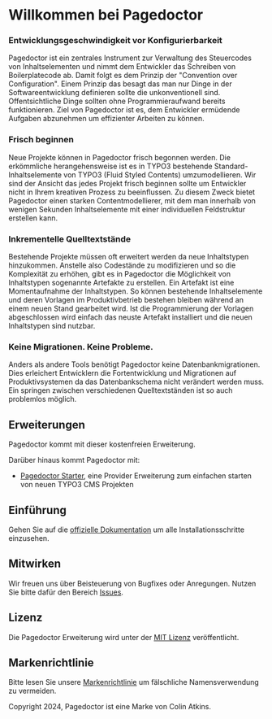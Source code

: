 # Willkommen bei Pagedoctor

### Entwicklungsgeschwindigkeit vor Konfigurierbarkeit

Pagedoctor ist ein zentrales Instrument zur Verwaltung des Steuercodes von Inhaltselementen und nimmt dem Entwickler das Schreiben von Boilerplatecode ab.
Damit folgt es dem Prinzip der "Convention over Configuration". Einem Prinzip das besagt das man nur Dinge in der Softwareentwicklung definieren
sollte die unkonventionell sind. Offentsichtliche Dinge sollten ohne Programmieraufwand bereits funktionieren.
Ziel von Pagedoctor ist es, dem Entwickler ermüdende Aufgaben abzunehmen um effizienter Arbeiten zu können.

### Frisch beginnen

Neue Projekte können in Pagedoctor frisch begonnen werden. Die erkömmliche herangehensweise ist es in TYPO3 bestehende
Standard-Inhaltselemente von TYPO3 (Fluid Styled Contents) umzumodellieren. Wir sind der Ansicht das jedes Projekt
frisch beginnen sollte um Entwickler nicht in Ihrem kreativen Prozess zu beeinflussen. Zu diesem Zweck bietet Pagedoctor
einen starken Contentmodellierer, mit dem man innerhalb von wenigen Sekunden Inhaltselemente mit einer individuellen
Feldstruktur erstellen kann.

### Inkrementelle Quelltextstände

Bestehende Projekte müssen oft erweitert werden da neue Inhaltstypen hinzukommen. Anstelle also Codestände zu modifizieren und
so die Komplexität zu erhöhen, gibt es in Pagedoctor die Möglichkeit von Inhaltstypen sogenannte Artefakte zu erstellen.
Ein Artefakt ist eine Momentaufnahme der Inhaltstypen. So können bestehende Inhaltselemente und deren Vorlagen im Produktivbetrieb
bestehen bleiben während an einem neuen Stand gearbeitet wird. Ist die Programmierung der Vorlagen abgeschlossen wird einfach
das neuste Artefakt installiert und die neuen Inhaltstypen sind nutzbar.


### Keine Migrationen. Keine Probleme.

Anders als andere Tools benötigt Pagedoctor keine Datenbankmigrationen. Dies erleichert Entwicklern die Fortentwicklung
und Migrationen auf Produktivsystemen da das Datenbankschema nicht verändert werden muss. Ein springen zwischen
verschiedenen Quelltextständen ist so auch problemlos möglich. 

## Erweiterungen

Pagedoctor kommt mit dieser kostenfreien Erweiterung.

Darüber hinaus kommt Pagedoctor mit:

- [Pagedoctor Starter](https://github.com/pagedoctor/t3-starter), eine Provider Erweiterung zum einfachen starten von neuen TYPO3 CMS Projekten

## Einführung

Gehen Sie auf die [offizielle Dokumentation](https://www.pagedoctor.de/installation) um alle Installationsschritte einzusehen.

## Mitwirken

Wir freuen uns über Beisteuerung von Bugfixes oder Anregungen. Nutzen Sie bitte dafür den Bereich [Issues](https://github.com/pagedoctor/t3-pagedoctor/issues).

## Lizenz

Die Pagedoctor Erweiterung wird unter der [MIT Lizenz](MIT-LICENSE) veröffentlicht.

## Markenrichtlinie

Bitte lesen Sie unsere [Markenrichtlinie](https://www.pagedoctor.de/trademark-policy) um fälschliche Namensverwendung zu vermeiden.

Copyright 2024, Pagedoctor ist eine Marke von Colin Atkins.

